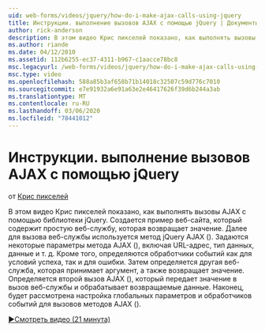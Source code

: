 ```yaml
---
uid: web-forms/videos/jquery/how-do-i-make-ajax-calls-using-jquery
title: Инструкции. выполнение вызовов AJAX с помощью jQuery | Документы Майкрософт
author: rick-anderson
description: В этом видео Крис пикселей показано, как выполнять вызовы AJAX с помощью библиотеки jQuery. Создается пример веб-сайта, который содержит простую веб-службу, которая возвращает...
ms.author: riande
ms.date: 04/12/2010
ms.assetid: 112b6255-ec37-4311-b967-c1aacce78bc8
msc.legacyurl: /web-forms/videos/jquery/how-do-i-make-ajax-calls-using-jquery
msc.type: video
ms.openlocfilehash: 588a85b3af658b71b14018c32507c59d776c7010
ms.sourcegitcommit: e7e91932a6e91a63e2e46417626f39d6b244a3ab
ms.translationtype: MT
ms.contentlocale: ru-RU
ms.lasthandoff: 03/06/2020
ms.locfileid: "78441012"
---
```

# <a name="how-do-i-make-ajax-calls-using-jquery"></a>Инструкции. выполнение вызовов AJAX с помощью jQuery

от [Крис пикселей](https://twitter.com/chrispels)

В этом видео Крис пикселей показано, как выполнять вызовы AJAX с помощью библиотеки jQuery. Создается пример веб-сайта, который содержит простую веб-службу, которая возвращает значение. Далее для вызова веб-службы используется метод jQuery AJAX (). Задаются некоторые параметры метода AJAX (), включая URL-адрес, тип данных, данные и т. д. Кроме того, определяются обработчики событий как для условий успеха, так и для ошибки. Затем определяется другая веб-служба, которая принимает аргумент, а также возвращает значение. Определяется второй вызов AJAX (), который передает значение в вызов веб-службы и обрабатывает возвращаемые данные. Наконец, будет рассмотрена настройка глобальных параметров и обработчиков событий для вызовов методов AJAX ().

[&#9654;Смотреть видео (21 минута)](https://channel9.msdn.com/Blogs/ASP-NET-Site-Videos/how-do-i-make-ajax-calls-using-jquery)
